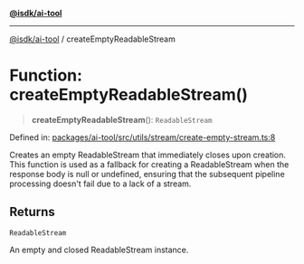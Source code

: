 [**@isdk/ai-tool**](../README.md)

***

[@isdk/ai-tool](../globals.md) / createEmptyReadableStream

# Function: createEmptyReadableStream()

> **createEmptyReadableStream**(): `ReadableStream`

Defined in: [packages/ai-tool/src/utils/stream/create-empty-stream.ts:8](https://github.com/isdk/ai-tool.js/blob/b0ee9498dddfa5222989cf00502bb34c601df743/src/utils/stream/create-empty-stream.ts#L8)

Creates an empty ReadableStream that immediately closes upon creation.
This function is used as a fallback for creating a ReadableStream when the response body is null or undefined,
ensuring that the subsequent pipeline processing doesn't fail due to a lack of a stream.

## Returns

`ReadableStream`

An empty and closed ReadableStream instance.
